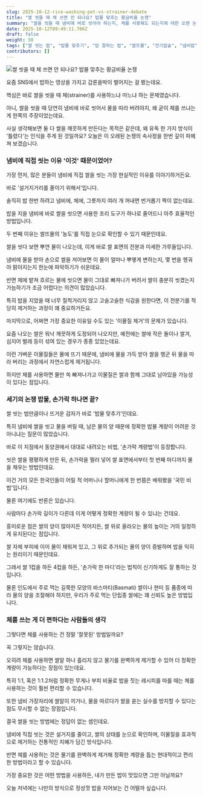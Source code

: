 ```yaml
---
slug: 2025-10-12-rice-washing-pot-vs-strainer-debate
title: "쌀 씻을 때 체 쓰면 안 되나요? 밥물 맞추는 황금비율 논쟁"
summary: "쌀을 씻을 때 냄비에 바로 씻어야 하는지, 체를 사용해도 되는지에 대한 오랜 논쟁을 파헤쳐 봅니다. 밥물 맞추는 손가락 비법부터 설거지를 줄이는 꿀팁까지, 맛있는 밥 짓기의 모든 것을 알려드립니다."
date: 2025-10-12T09:49:11.706Z
draft: false
weight: 50
tags: ["쌀 씻는 법", "밥물 맞추기", "밥 잘하는 법", "쌀뜨물", "전기밥솥", "냄비밥", "쌀 체"]
contributors: []
---
```


![쌀 씻을 때 체 쓰면 안 되나요? 밥물 맞추는 황금비율 논쟁](https://blogger.googleusercontent.com/img/a/AVvXsEjdz1Rb63q0ODzmfMCpK2wU1147FUY-8s2T9J5-2yO4_Wq3Xh8gH8KOQZNSAlxqgvS7cgZT9J8GvzBKt2MOA-b5cbzt5pvvoYhtoMmqiacU7n_Ltlnp2lfCo2mqHoR5q1i_U4s6AGsdb0dAX15XXinSgiGDTNVFVQxHkD8QTUjlnW-9KBcjJ0oVL1ilpXo=s16000)

요즘 SNS에서 밥하는 영상을 가지고 갑론을박이 벌어지는 걸 봤는데요.

핵심은 바로 쌀을 씻을 때 체(strainer)를 사용하느냐 마느냐 하는 문제였습니다.

아니, 쌀을 씻을 때 당연히 냄비에 바로 씻어서 물을 따라 버려야지, 왜 굳이 체를 쓰냐는 게 한쪽의 주장이었는데요.

사실 생각해보면 둘 다 쌀을 깨끗하게 만든다는 목적은 같은데, 왜 유독 한 가지 방식이 '틀렸다'는 인식을 주게 된 것일까요? 오늘은 이 오래된 논쟁의 속사정을 한번 깊이 파헤쳐 보겠습니다.

### 냄비에 직접 씻는 이유 '이것' 때문이었어?

가장 먼저, 많은 분들이 냄비에 직접 쌀을 씻는 가장 현실적인 이유를 이야기하거든요.

바로 '설거지거리를 줄이기 위해서'입니다.

솔직히 밥 한번 하려고 냄비에, 체에, 그릇까지 여러 개 꺼내면 번거롭기 짝이 없는데요.

밥을 지을 냄비에 바로 쌀을 씻으면 사용한 조리 도구가 하나로 줄어드니 아주 효율적인 방법입니다.

두 번째 이유는 쌀뜨물의 '농도'를 직접 눈으로 확인할 수 있기 때문인데요.

쌀을 씻다 보면 뿌연 물이 나오는데, 이게 바로 쌀 표면의 전분과 미세한 가루들입니다.

냄비에 물을 받아 손으로 쌀을 저어보면 이 물이 얼마나 뿌옇게 변하는지, 몇 번을 헹궈야 맑아지는지 한눈에 파악하기가 쉬운데요.

반면 체에 밭쳐 흐르는 물에 씻으면 물이 그대로 빠져나가 버려서 쌀이 충분히 씻겼는지 가늠하기가 조금 어렵다는 의견이 많았습니다.

특히 밥을 지었을 때 너무 질척거리지 않고 고슬고슬한 식감을 원한다면, 이 전분기를 적당히 제거하는 과정이 꽤 중요하거든요.

마지막으로, 어쩌면 가장 중요한 이유일 수도 있는 '이물질 제거'의 문제가 있습니다.

요즘 나오는 쌀은 워낙 깨끗하게 도정되어 나오지만, 예전에는 쌀에 작은 돌이나 쌀겨, 심지어 벌레 등이 섞여 있는 경우가 종종 있었는데요.

이런 가벼운 이물질들은 물에 뜨기 때문에, 냄비에 물을 가득 받아 쌀을 헹군 뒤 물을 따라 버리는 과정에서 자연스럽게 제거됩니다.

하지만 체를 사용하면 물만 쏙 빠져나가고 이물질은 쌀과 함께 그대로 남아있을 가능성이 있다는 점입니다.

### 세기의 논쟁 밥물, 손가락 하나면 끝?

쌀 씻는 법만큼이나 뜨거운 감자가 바로 '밥물 맞추기'인데요.

특히 냄비에 쌀을 씻고 물을 버릴 때, 남은 물의 양 때문에 정확한 밥물 계량이 어려운 것 아니냐는 질문이 많았습니다.

바로 이 지점에서 동양권에서 대대로 내려오는 비법, '손가락 계량법'이 등장합니다.

씻은 쌀을 평평하게 만든 뒤, 손가락을 찔러 넣어 쌀 표면에서부터 첫 번째 마디까지 물을 채우는 방법인데요.

이건 거의 모든 한국인들이 어릴 적 어머니나 할머니에게 한 번쯤은 배워봤을 '국민 비법'입니다.

물론 여기에도 반론은 있습니다.

사람마다 손가락 길이가 다른데 이게 어떻게 정확한 계량이 될 수 있냐는 건데요.

흥미로운 점은 쌀의 양이 많아지든 적어지든, 쌀 위로 올라오는 물의 높이는 거의 일정하게 유지된다는 점입니다.

쌀 자체 부피에 이미 물이 채워져 있고, 그 위로 추가되는 물의 양이 증발하며 밥을 익히는 원리이기 때문인데요.

그래서 쌀 1컵을 하든 4컵을 하든, '손가락 한 마디'라는 법칙이 신기하게도 잘 통하는 것입니다.

물론 인도에서 주로 먹는 길쭉한 모양의 바스마티(Basmati) 쌀이나 현미 등 품종에 따라 물의 양을 조절해야 하지만, 우리가 주로 먹는 단립종 쌀에는 꽤 신뢰도 높은 방법입니다.

### 체를 쓰는 게 더 편하다는 사람들의 생각

그렇다면 체를 사용하는 건 정말 '잘못된' 방법일까요?

꼭 그렇지는 않습니다.

오히려 체를 사용하면 쌀알 하나 흘리지 않고 물기를 완벽하게 제거할 수 있어 더 정확한 계량이 가능하다는 장점이 있는데요.

특히 1:1, 혹은 1:1.2처럼 정확한 무게나 부피 비율로 밥을 짓는 레시피를 따를 때는 체를 사용하는 것이 훨씬 편리할 수 있습니다.

또한 냄비 가장자리에 쌀알이 끼거나, 물을 따르다가 쌀을 쏟는 실수를 방지할 수 있다는 점도 무시할 수 없는 장점입니다.

결국 쌀을 씻는 방법에는 정답이 없는 셈인데요.

냄비에 직접 씻는 것은 설거지를 줄이고, 쌀의 상태를 눈으로 확인하며, 이물질을 효과적으로 제거하는 전통적인 지혜가 담긴 방식입니다.

반면 체를 사용하는 것은 물기를 완벽하게 제거해 정확한 계량을 돕는 현대적이고 편리한 방법이라고 할 수 있습니다.

가장 중요한 것은 어떤 방법을 사용하든, 내가 만든 밥이 맛있으면 그만 아닐까요?

오늘 저녁에는 나만의 방식으로 정성껏 밥을 지어보는 건 어떨까 싶습니다.
